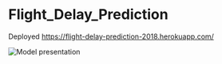 # Flight_Delay_Prediction
Deployed
https://flight-delay-prediction-2018.herokuapp.com/

![Model presentation](https://user-images.githubusercontent.com/63186019/95994682-35ee9c00-0e4e-11eb-905f-f9c0c1d9f6c4.png)

